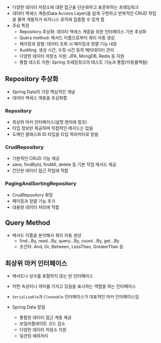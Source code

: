 - 다양한 데이터 저장소에 대한 접근을 단순화하고 표준화하는 프레임워크
- 데이터 액세스 계층(Data Access Layer)을 쉽게 구현하고
  반복적인 CRUD 작업을 줄여 개발자가 비지니스 로직에 집중할 수 있게 함
- 주요 특징
	- Repository 추상화: 데이터 액세스 계층을 위한 인터페이스 기반 추상화
	- Query method: 메서드 이름으로부터 쿼리 자동 생성
	- 페이징과 정렬: 데이터 조회 시 페이징과 정렬 기능 내장
	- Auditing: 생성 시간, 수정 시간 등의 메타데이터 관리
	- 다양한 데이터 저장소 지원: JPA, MongDB, Redis 등 지원
	- 통합 테스트 지원: Spring 프레임워크의 테스트 기능과 통합(자동롤백됨)

## Repository 추상화
- Spring Data의 가장 핵심적인 개념
- 데이터 액세스 계층을 추상화함
### Repository
- 최상위 마커 인터페이스(설명 맨아래 참조)
- 타입 정보만 제공하며 직접적인 메서드는 없음
- 도메인 클래스와 ID 타입을 타입 파라미터로 받음
### CrudRepository
- 기본적인 CRUD 기능 제공
- save, findById, findAll, delete 등 기본 작업 메서드 제공
- 간단한 데이터 접근 작업에 적합
### PagingAndSortingRepository
- CrudRepository 확장
- 페이징과 정렬 기능 추가
- 대용량 데이터 처리에 적합

## Query Method
- 메서드 이름을 분석해서 쿼리 자동 생성
	- find...By, read...By, query...By, count...By, get...By
	- 조건자: And, Or, Between, LessThan, GreaterThan 등

## 최상위 마커 인터페이스
- 메서드나 상수를 포함하지 않는 빈 인터페이스
- 어떤 속성이나 의미를 가지고 있음을 표시하는 역할을 하는 인터페이스
- `Serializable`과 `Cloneable` 인터페이스가 대표적인 마커 인터페이스임

- Spring Data 장점
	- 통합된 데이터 접근 계층 제공
	- 보일러플레이트 코드 감소
	- 다양한 데이터 저장소 지원
	- 일관된 예외처리